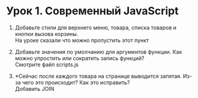 # Урок 1. Современный JavaScript

1) Добавьте стили для верхнего меню, товара, списка товаров и кнопки вызова корзины.<br>
На уроке сказали что можно пропустить этот пункт

2) Добавьте значения по умолчанию для аргументов функции. Как можно упростить или сократить запись функций?<br>
Смотрите файл scripts.js

3) *Сейчас после каждого товара на странице выводится запятая. Из-за чего это происходит? Как это исправить?<br>
Добавить JOIN
